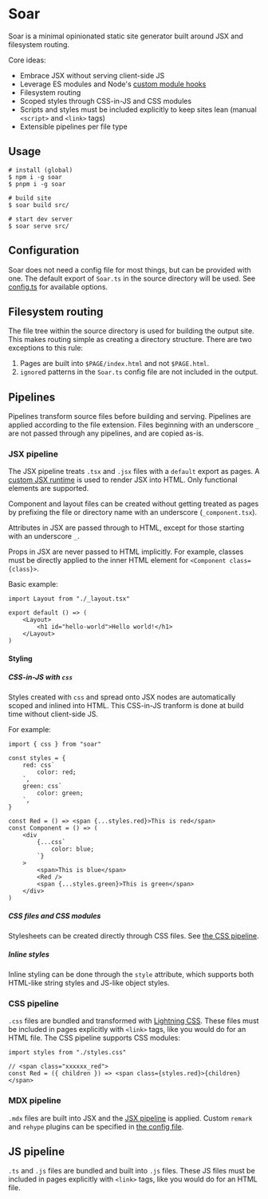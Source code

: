 # Soar

Soar is a minimal opinionated static site generator built around JSX and filesystem routing.

Core ideas:

- Embrace JSX without serving client-side JS
- Leverage ES modules and Node's [custom module hooks](https://nodejs.org/api/module.html)
- Filesystem routing
- Scoped styles through CSS-in-JS and CSS modules
- Scripts and styles must be included explicitly to keep sites lean (manual `<script>` and `<link>` tags)
- Extensible pipelines per file type

## Usage

```shell
# install (global)
$ npm i -g soar
$ pnpm i -g soar

# build site
$ soar build src/

# start dev server
$ soar serve src/
```

## Configuration

Soar does not need a config file for most things, but can be provided with one.
The default export of `Soar.ts` in the source directory will be used.
See [config.ts](./src/config.ts) for available options.

## Filesystem routing

The file tree within the source directory is used for building the output site.
This makes routing simple as creating a directory structure.
There are two exceptions to this rule:

1. Pages are built into `$PAGE/index.html` and not `$PAGE.html`.
2. `ignore`d patterns in the `Soar.ts` config file are not included in the output.

## Pipelines

Pipelines transform source files before building and serving.
Pipelines are applied according to the file extension.
Files beginning with an underscore `_` are not passed through any pipelines, and are copied as-is.

### JSX pipeline

The JSX pipeline treats `.tsx` and `.jsx` files with a `default` export as pages.
A [custom JSX runtime](./src/jsx.ts) is used to render JSX into HTML. Only functional elements are supported.

Component and layout files can be created without getting treated as pages by prefixing the file or directory name with an underscore (`_component.tsx`).

Attributes in JSX are passed through to HTML, except for those starting with an underscore `_`.

Props in JSX are never passed to HTML implicitly.
For example, classes must be directly applied to the inner HTML element for `<Component class={class}>`.

Basic example:

```tsx
import Layout from "./_layout.tsx"

export default () => (
	<Layout>
		<h1 id="hello-world">Hello world!</h1>
	</Layout>
)
```

#### Styling

##### CSS-in-JS with `css`

Styles created with `css` and spread onto JSX nodes are automatically scoped and inlined into HTML.
This CSS-in-JS tranform is done at build time without client-side JS.

For example:

```tsx
import { css } from "soar"

const styles = {
	red: css`
		color: red;
	`,
	green: css`
		color: green;
	`,
}

const Red = () => <span {...styles.red}>This is red</span>
const Component = () => (
	<div
		{...css`
			color: blue;
		`}
	>
		<span>This is blue</span>
		<Red />
		<span {...styles.green}>This is green</span>
	</div>
)
```

##### CSS files and CSS modules

Stylesheets can be created directly through CSS files. See [the CSS pipeline](#css-pipeline).

##### Inline styles

Inline styling can be done through the `style` attribute, which supports both HTML-like string styles and JS-like object styles.

### CSS pipeline

`.css` files are bundled and transformed with [Lightning CSS](https://lightningcss.dev).
These files must be included in pages explicitly with `<link>` tags, like you would do for an HTML file.
The CSS pipeline supports CSS modules:

```tsx
import styles from "./styles.css"

// <span class="xxxxxx_red">
const Red = ({ children }) => <span class={styles.red}>{children}</span>
```

### MDX pipeline

`.mdx` files are built into JSX and the [JSX pipeline](#jsx-pipeline) is applied.
Custom `remark` and `rehype` plugins can be specified in [the config file](#configuration).

## JS pipeline

`.ts` and `.js` files are bundled and built into `.js` files.
These JS files must be included in pages explicitly with `<link>` tags, like you would do for an HTML file.
